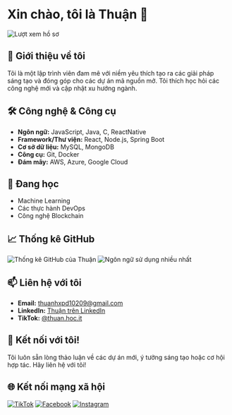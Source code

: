 # Xin chào, tôi là Thuận 👋

![Lượt xem hồ sơ](https://komarev.com/ghpvc/?username=thuanhocit)

## 🚀 Giới thiệu về tôi

Tôi là một lập trình viên đam mê với niềm yêu thích tạo ra các giải pháp sáng tạo và đóng góp cho các dự án mã nguồn mở. Tôi thích học hỏi các công nghệ mới và cập nhật xu hướng ngành.

## 🛠️ Công nghệ & Công cụ

- **Ngôn ngữ:** JavaScript, Java, C, ReactNative
- **Framework/Thư viện:** React, Node.js, Spring Boot
- **Cơ sở dữ liệu:** MySQL, MongoDB
- **Công cụ:** Git, Docker
- **Đám mây:** AWS, Azure, Google Cloud

## 🌱 Đang học

- Machine Learning
- Các thực hành DevOps
- Công nghệ Blockchain

## 📈 Thống kê GitHub

![Thống kê GitHub của Thuận](https://github-readme-stats.vercel.app/api?username=thuanhocit&show_icons=true&theme=radical)
![Ngôn ngữ sử dụng nhiều nhất](https://github-readme-stats.vercel.app/api/top-langs/?username=thuanhocit&layout=compact&theme=radical)

## 📫 Liên hệ với tôi

- **Email:** thuanhxpd10209@gmail.com
- **LinkedIn:** [Thuận trên LinkedIn](https://www.linkedin.com/in/thuan-hoc-it-6682862a0/)
- **TikTok:** [@thuan.hoc.it](https://www.tiktok.com/@thuan.hoc.it)


## 💬 Kết nối với tôi!

Tôi luôn sẵn lòng thảo luận về các dự án mới, ý tưởng sáng tạo hoặc cơ hội hợp tác. Hãy liên hệ với tôi!

## 🌐 Kết nối mạng xã hội

[![TikTok](https://img.shields.io/badge/TikTok-000000?style=for-the-badge&logo=tiktok&logoColor=white)](https://www.tiktok.com/@thuan.hoc.it)
[![Facebook](https://img.shields.io/badge/Facebook-1877F2?style=for-the-badge&logo=facebook&logoColor=white)](https://www.facebook.com/thuan.hoc.it/)
[![Instagram](https://img.shields.io/badge/Instagram-E4405F?style=for-the-badge&logo=instagram&logoColor=white)](https://www.instagram.com/thuan.hoc.it/)
